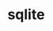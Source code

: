 ---
title: "sqlite"
layout: cache
categories: [package, develop-2024-11-17]
meta: {"versions": ["3.46.0"], "compilers": ["apple-clang@=15.0.0", "cce@=15.0.1", "gcc@=10.2.1", "gcc@=10.3.0", "gcc@=11.1.0", "gcc@=11.4.0", "gcc@=12.3.0", "gcc@=12.4.0", "gcc@=13.2.0", "gcc@=7.3.1", "gcc@=7.5.0", "gcc@=9.4.0", "oneapi@=2024.1.0", "oneapi@=2024.2.1"], "oss": ["amzn2", "centos7", "rhel8", "sle_hpc15", "ubuntu18.04", "ubuntu20.04", "ubuntu22.04", "ubuntu24.04", "ventura"], "platforms": ["darwin", "linux"], "targets": ["aarch64", "neoverse_n1", "neoverse_v1", "neoverse_v2", "ppc64le", "x86_64_v3", "x86_64_v4", "zen4"], "stacks": ["aws-isc", "aws-isc-aarch64", "aws-pcluster-neoverse_v1", "aws-pcluster-x86_64_v4", "build_systems", "data-vis-sdk", "developer-tools-darwin", "developer-tools-manylinux2014", "e4s", "e4s-cray-rhel", "e4s-cray-sles", "e4s-neoverse-v2", "e4s-neoverse_v1", "e4s-oneapi", "e4s-power", "e4s-rocm-external", "ml-darwin-aarch64-mps", "ml-linux-aarch64-cpu", "ml-linux-aarch64-cuda", "ml-linux-x86_64-cpu", "ml-linux-x86_64-cuda", "ml-linux-x86_64-rocm", "radiuss", "radiuss-aws", "radiuss-aws-aarch64", "root", "tutorial"], "num_specs": 30, "num_specs_by_stack": {"developer-tools-darwin": 1, "root": 30, "ml-darwin-aarch64-mps": 1, "aws-isc-aarch64": 2, "radiuss-aws-aarch64": 2, "aws-pcluster-neoverse_v1": 2, "aws-pcluster-x86_64_v4": 4, "radiuss-aws": 1, "aws-isc": 1, "developer-tools-manylinux2014": 1, "e4s-cray-rhel": 1, "e4s-cray-sles": 1, "build_systems": 1, "radiuss": 2, "e4s-power": 2, "data-vis-sdk": 2, "e4s-neoverse_v1": 2, "e4s-neoverse-v2": 2, "e4s": 2, "e4s-rocm-external": 1, "tutorial": 2, "e4s-oneapi": 2, "ml-linux-aarch64-cpu": 1, "ml-linux-aarch64-cuda": 1, "ml-linux-x86_64-cpu": 1, "ml-linux-x86_64-rocm": 1, "ml-linux-x86_64-cuda": 1}}
spec_details: [{"hash": "7ptibmgtv42gm67mxdwp2x3mczgphzvd", "compiler": "apple-clang@=15.0.0", "versions": ["3.46.0"], "os": "ventura", "platform": "darwin", "target": "aarch64", "variants": ["build_system=autotools", "+column_metadata", "+dynamic_extensions", "+fts", "~functions", "+rtree"], "stacks": ["developer-tools-darwin", "root", "ml-darwin-aarch64-mps"], "size": "-", "tarball": "https://binaries.spack.io/develop-2024-11-17/build_cache/darwin-ventura-aarch64/apple-clang-15.0.0/sqlite-3.46.0/darwin-ventura-aarch64-apple-clang-15.0.0-sqlite-3.46.0-7ptibmgtv42gm67mxdwp2x3mczgphzvd.spack"}, {"hash": "rqsldkn5wtcsvr6gwjhquhf3f3sxfexj", "compiler": "gcc@=7.3.1", "versions": ["3.46.0"], "os": "amzn2", "platform": "linux", "target": "aarch64", "variants": ["build_system=autotools", "+column_metadata", "+dynamic_extensions", "+fts", "~functions", "+rtree"], "stacks": ["aws-isc-aarch64", "root", "radiuss-aws-aarch64"], "size": "-", "tarball": "https://binaries.spack.io/develop-2024-11-17/build_cache/linux-amzn2-aarch64/gcc-7.3.1/sqlite-3.46.0/linux-amzn2-aarch64-gcc-7.3.1-sqlite-3.46.0-rqsldkn5wtcsvr6gwjhquhf3f3sxfexj.spack"}, {"hash": "opqh7zxodzdlewrfrntts66ci2m3estm", "compiler": "gcc@=12.4.0", "versions": ["3.46.0"], "os": "amzn2", "platform": "linux", "target": "neoverse_n1", "variants": ["build_system=autotools", "+column_metadata", "+dynamic_extensions", "+fts", "~functions", "+rtree"], "stacks": ["root", "aws-pcluster-neoverse_v1"], "size": "-", "tarball": "https://binaries.spack.io/develop-2024-11-17/build_cache/linux-amzn2-neoverse_n1/gcc-12.4.0/sqlite-3.46.0/linux-amzn2-neoverse_n1-gcc-12.4.0-sqlite-3.46.0-opqh7zxodzdlewrfrntts66ci2m3estm.spack"}, {"hash": "r4w5jpeiaa7ed6brsm7zah2nsmw3w2vt", "compiler": "gcc@=7.3.1", "versions": ["3.46.0"], "os": "amzn2", "platform": "linux", "target": "neoverse_n1", "variants": ["build_system=autotools", "+column_metadata", "+dynamic_extensions", "+fts", "~functions", "+rtree"], "stacks": ["aws-isc-aarch64", "root", "radiuss-aws-aarch64"], "size": "-", "tarball": "https://binaries.spack.io/develop-2024-11-17/build_cache/linux-amzn2-neoverse_n1/gcc-7.3.1/sqlite-3.46.0/linux-amzn2-neoverse_n1-gcc-7.3.1-sqlite-3.46.0-r4w5jpeiaa7ed6brsm7zah2nsmw3w2vt.spack"}, {"hash": "f6uj5uuswse3dxeh5hr2vopbtix6p3ni", "compiler": "gcc@=12.4.0", "versions": ["3.46.0"], "os": "amzn2", "platform": "linux", "target": "neoverse_v1", "variants": ["build_system=autotools", "+column_metadata", "+dynamic_extensions", "+fts", "~functions", "+rtree"], "stacks": ["root", "aws-pcluster-neoverse_v1"], "size": "-", "tarball": "https://binaries.spack.io/develop-2024-11-17/build_cache/linux-amzn2-neoverse_v1/gcc-12.4.0/sqlite-3.46.0/linux-amzn2-neoverse_v1-gcc-12.4.0-sqlite-3.46.0-f6uj5uuswse3dxeh5hr2vopbtix6p3ni.spack"}, {"hash": "xzxgcrodn6evudzaqmbujsvmgq2ylwbt", "compiler": "gcc@=12.4.0", "versions": ["3.46.0"], "os": "amzn2", "platform": "linux", "target": "x86_64_v3", "variants": ["build_system=autotools", "+column_metadata", "+dynamic_extensions", "+fts", "~functions", "+rtree"], "stacks": ["root", "aws-pcluster-x86_64_v4"], "size": "-", "tarball": "https://binaries.spack.io/develop-2024-11-17/build_cache/linux-amzn2-x86_64_v3/gcc-12.4.0/sqlite-3.46.0/linux-amzn2-x86_64_v3-gcc-12.4.0-sqlite-3.46.0-xzxgcrodn6evudzaqmbujsvmgq2ylwbt.spack"}, {"hash": "xmwk27ogkoiyz46ajycxp65xstk744ew", "compiler": "gcc@=7.3.1", "versions": ["3.46.0"], "os": "amzn2", "platform": "linux", "target": "x86_64_v3", "variants": ["build_system=autotools", "+column_metadata", "+dynamic_extensions", "+fts", "~functions", "+rtree"], "stacks": ["root", "radiuss-aws", "aws-isc"], "size": "-", "tarball": "https://binaries.spack.io/develop-2024-11-17/build_cache/linux-amzn2-x86_64_v3/gcc-7.3.1/sqlite-3.46.0/linux-amzn2-x86_64_v3-gcc-7.3.1-sqlite-3.46.0-xmwk27ogkoiyz46ajycxp65xstk744ew.spack"}, {"hash": "lxrwv3snozdw7wysjavh4trfkbg5tqem", "compiler": "oneapi@=2024.1.0", "versions": ["3.46.0"], "os": "amzn2", "platform": "linux", "target": "x86_64_v3", "variants": ["build_system=autotools", "+column_metadata", "+dynamic_extensions", "+fts", "~functions", "+rtree"], "stacks": ["root", "aws-pcluster-x86_64_v4"], "size": "-", "tarball": "https://binaries.spack.io/develop-2024-11-17/build_cache/linux-amzn2-x86_64_v3/oneapi-2024.1.0/sqlite-3.46.0/linux-amzn2-x86_64_v3-oneapi-2024.1.0-sqlite-3.46.0-lxrwv3snozdw7wysjavh4trfkbg5tqem.spack"}, {"hash": "6blntgaevt7z4mtrp4mwstkdganxv2id", "compiler": "gcc@=12.4.0", "versions": ["3.46.0"], "os": "amzn2", "platform": "linux", "target": "x86_64_v4", "variants": ["build_system=autotools", "+column_metadata", "+dynamic_extensions", "+fts", "~functions", "+rtree"], "stacks": ["root", "aws-pcluster-x86_64_v4"], "size": "-", "tarball": "https://binaries.spack.io/develop-2024-11-17/build_cache/linux-amzn2-x86_64_v4/gcc-12.4.0/sqlite-3.46.0/linux-amzn2-x86_64_v4-gcc-12.4.0-sqlite-3.46.0-6blntgaevt7z4mtrp4mwstkdganxv2id.spack"}, {"hash": "nqdy35xuq46ov3get3jqylzt2ssgjwwo", "compiler": "oneapi@=2024.1.0", "versions": ["3.46.0"], "os": "amzn2", "platform": "linux", "target": "x86_64_v4", "variants": ["build_system=autotools", "+column_metadata", "+dynamic_extensions", "+fts", "~functions", "+rtree"], "stacks": ["root", "aws-pcluster-x86_64_v4"], "size": "-", "tarball": "https://binaries.spack.io/develop-2024-11-17/build_cache/linux-amzn2-x86_64_v4/oneapi-2024.1.0/sqlite-3.46.0/linux-amzn2-x86_64_v4-oneapi-2024.1.0-sqlite-3.46.0-nqdy35xuq46ov3get3jqylzt2ssgjwwo.spack"}, {"hash": "3hacg53eizpf3fxb4fn6offzftw5ivo2", "compiler": "gcc@=10.2.1", "versions": ["3.46.0"], "os": "centos7", "platform": "linux", "target": "x86_64_v3", "variants": ["build_system=autotools", "+column_metadata", "+dynamic_extensions", "+fts", "~functions", "+rtree"], "stacks": ["developer-tools-manylinux2014", "root"], "size": "-", "tarball": "https://binaries.spack.io/develop-2024-11-17/build_cache/linux-centos7-x86_64_v3/gcc-10.2.1/sqlite-3.46.0/linux-centos7-x86_64_v3-gcc-10.2.1-sqlite-3.46.0-3hacg53eizpf3fxb4fn6offzftw5ivo2.spack"}, {"hash": "3dzo4ryby5ddhs7mgbdhrk6uu4lmckdk", "compiler": "cce@=15.0.1", "versions": ["3.46.0"], "os": "rhel8", "platform": "linux", "target": "zen4", "variants": ["build_system=autotools", "+column_metadata", "+dynamic_extensions", "+fts", "~functions", "+rtree"], "stacks": ["root", "e4s-cray-rhel"], "size": "-", "tarball": "https://binaries.spack.io/develop-2024-11-17/build_cache/linux-rhel8-zen4/cce-15.0.1/sqlite-3.46.0/linux-rhel8-zen4-cce-15.0.1-sqlite-3.46.0-3dzo4ryby5ddhs7mgbdhrk6uu4lmckdk.spack"}, {"hash": "6qztmbfxiqvxau5idc6dwnujqsilop5s", "compiler": "gcc@=10.3.0", "versions": ["3.46.0"], "os": "sle_hpc15", "platform": "linux", "target": "x86_64_v4", "variants": ["build_system=autotools", "+column_metadata", "+dynamic_extensions", "+fts", "~functions", "+rtree"], "stacks": ["e4s-cray-sles", "root"], "size": "-", "tarball": "https://binaries.spack.io/develop-2024-11-17/build_cache/linux-sle_hpc15-x86_64_v4/gcc-10.3.0/sqlite-3.46.0/linux-sle_hpc15-x86_64_v4-gcc-10.3.0-sqlite-3.46.0-6qztmbfxiqvxau5idc6dwnujqsilop5s.spack"}, {"hash": "qjpabl5inwz3nud3zzauufz4cwxqstue", "compiler": "gcc@=7.5.0", "versions": ["3.46.0"], "os": "ubuntu18.04", "platform": "linux", "target": "x86_64_v3", "variants": ["build_system=autotools", "+column_metadata", "+dynamic_extensions", "+fts", "~functions", "+rtree"], "stacks": ["build_systems", "root", "radiuss"], "size": "-", "tarball": "https://binaries.spack.io/develop-2024-11-17/build_cache/linux-ubuntu18.04-x86_64_v3/gcc-7.5.0/sqlite-3.46.0/linux-ubuntu18.04-x86_64_v3-gcc-7.5.0-sqlite-3.46.0-qjpabl5inwz3nud3zzauufz4cwxqstue.spack"}, {"hash": "5jd236xgcnt3npzmaaarpszqq676osk7", "compiler": "gcc@=7.5.0", "versions": ["3.46.0"], "os": "ubuntu18.04", "platform": "linux", "target": "x86_64_v3", "variants": ["build_system=autotools", "+column_metadata", "+dynamic_extensions", "+fts", "~functions", "+rtree"], "stacks": ["root", "radiuss"], "size": "-", "tarball": "https://binaries.spack.io/develop-2024-11-17/build_cache/linux-ubuntu18.04-x86_64_v3/gcc-7.5.0/sqlite-3.46.0/linux-ubuntu18.04-x86_64_v3-gcc-7.5.0-sqlite-3.46.0-5jd236xgcnt3npzmaaarpszqq676osk7.spack"}, {"hash": "afcyo6ifveisf2m2qzafsnqmbzuvjprj", "compiler": "gcc@=9.4.0", "versions": ["3.46.0"], "os": "ubuntu20.04", "platform": "linux", "target": "ppc64le", "variants": ["build_system=autotools", "+column_metadata", "+dynamic_extensions", "+fts", "~functions", "+rtree"], "stacks": ["root", "e4s-power"], "size": "-", "tarball": "https://binaries.spack.io/develop-2024-11-17/build_cache/linux-ubuntu20.04-ppc64le/gcc-9.4.0/sqlite-3.46.0/linux-ubuntu20.04-ppc64le-gcc-9.4.0-sqlite-3.46.0-afcyo6ifveisf2m2qzafsnqmbzuvjprj.spack"}, {"hash": "3ap2m7jwvjghsad52kynqnroe5ywx7vj", "compiler": "gcc@=9.4.0", "versions": ["3.46.0"], "os": "ubuntu20.04", "platform": "linux", "target": "ppc64le", "variants": ["build_system=autotools", "+column_metadata", "+dynamic_extensions", "+fts", "~functions", "+rtree"], "stacks": ["root", "e4s-power"], "size": "-", "tarball": "https://binaries.spack.io/develop-2024-11-17/build_cache/linux-ubuntu20.04-ppc64le/gcc-9.4.0/sqlite-3.46.0/linux-ubuntu20.04-ppc64le-gcc-9.4.0-sqlite-3.46.0-3ap2m7jwvjghsad52kynqnroe5ywx7vj.spack"}, {"hash": "loumgf3nm7lc277weibk4rvej2eicc4o", "compiler": "gcc@=11.1.0", "versions": ["3.46.0"], "os": "ubuntu20.04", "platform": "linux", "target": "x86_64_v3", "variants": ["build_system=autotools", "+column_metadata", "+dynamic_extensions", "+fts", "~functions", "+rtree"], "stacks": ["data-vis-sdk", "root"], "size": "-", "tarball": "https://binaries.spack.io/develop-2024-11-17/build_cache/linux-ubuntu20.04-x86_64_v3/gcc-11.1.0/sqlite-3.46.0/linux-ubuntu20.04-x86_64_v3-gcc-11.1.0-sqlite-3.46.0-loumgf3nm7lc277weibk4rvej2eicc4o.spack"}, {"hash": "viggncdskrzcrkgm7yndz47fa5j7xy6n", "compiler": "gcc@=11.1.0", "versions": ["3.46.0"], "os": "ubuntu20.04", "platform": "linux", "target": "x86_64_v3", "variants": ["build_system=autotools", "+column_metadata", "+dynamic_extensions", "+fts", "~functions", "+rtree"], "stacks": ["data-vis-sdk", "root"], "size": "-", "tarball": "https://binaries.spack.io/develop-2024-11-17/build_cache/linux-ubuntu20.04-x86_64_v3/gcc-11.1.0/sqlite-3.46.0/linux-ubuntu20.04-x86_64_v3-gcc-11.1.0-sqlite-3.46.0-viggncdskrzcrkgm7yndz47fa5j7xy6n.spack"}, {"hash": "yaebu7m4k4kzqmwurv4bkjsxaztgpevd", "compiler": "gcc@=11.4.0", "versions": ["3.46.0"], "os": "ubuntu22.04", "platform": "linux", "target": "neoverse_v1", "variants": ["build_system=autotools", "+column_metadata", "+dynamic_extensions", "+fts", "~functions", "+rtree"], "stacks": ["e4s-neoverse_v1", "root"], "size": "-", "tarball": "https://binaries.spack.io/develop-2024-11-17/build_cache/linux-ubuntu22.04-neoverse_v1/gcc-11.4.0/sqlite-3.46.0/linux-ubuntu22.04-neoverse_v1-gcc-11.4.0-sqlite-3.46.0-yaebu7m4k4kzqmwurv4bkjsxaztgpevd.spack"}, {"hash": "aufl4shqud332kssdokleg22747xv6iz", "compiler": "gcc@=11.4.0", "versions": ["3.46.0"], "os": "ubuntu22.04", "platform": "linux", "target": "neoverse_v1", "variants": ["build_system=autotools", "+column_metadata", "+dynamic_extensions", "+fts", "~functions", "+rtree"], "stacks": ["e4s-neoverse_v1", "root"], "size": "-", "tarball": "https://binaries.spack.io/develop-2024-11-17/build_cache/linux-ubuntu22.04-neoverse_v1/gcc-11.4.0/sqlite-3.46.0/linux-ubuntu22.04-neoverse_v1-gcc-11.4.0-sqlite-3.46.0-aufl4shqud332kssdokleg22747xv6iz.spack"}, {"hash": "ffjjwhdy2fzgnkmpckunulfzptsaljiv", "compiler": "gcc@=11.4.0", "versions": ["3.46.0"], "os": "ubuntu22.04", "platform": "linux", "target": "neoverse_v2", "variants": ["build_system=autotools", "+column_metadata", "+dynamic_extensions", "+fts", "~functions", "+rtree"], "stacks": ["root", "e4s-neoverse-v2"], "size": "-", "tarball": "https://binaries.spack.io/develop-2024-11-17/build_cache/linux-ubuntu22.04-neoverse_v2/gcc-11.4.0/sqlite-3.46.0/linux-ubuntu22.04-neoverse_v2-gcc-11.4.0-sqlite-3.46.0-ffjjwhdy2fzgnkmpckunulfzptsaljiv.spack"}, {"hash": "7236mhv34udizmpi7smjkr74ab762wxf", "compiler": "gcc@=11.4.0", "versions": ["3.46.0"], "os": "ubuntu22.04", "platform": "linux", "target": "neoverse_v2", "variants": ["build_system=autotools", "+column_metadata", "+dynamic_extensions", "+fts", "~functions", "+rtree"], "stacks": ["root", "e4s-neoverse-v2"], "size": "-", "tarball": "https://binaries.spack.io/develop-2024-11-17/build_cache/linux-ubuntu22.04-neoverse_v2/gcc-11.4.0/sqlite-3.46.0/linux-ubuntu22.04-neoverse_v2-gcc-11.4.0-sqlite-3.46.0-7236mhv34udizmpi7smjkr74ab762wxf.spack"}, {"hash": "ogdosm6dqmim5545dvloiyn5nvydhfra", "compiler": "gcc@=11.4.0", "versions": ["3.46.0"], "os": "ubuntu22.04", "platform": "linux", "target": "x86_64_v3", "variants": ["build_system=autotools", "+column_metadata", "+dynamic_extensions", "+fts", "~functions", "+rtree"], "stacks": ["e4s", "e4s-rocm-external", "root", "tutorial"], "size": "-", "tarball": "https://binaries.spack.io/develop-2024-11-17/build_cache/linux-ubuntu22.04-x86_64_v3/gcc-11.4.0/sqlite-3.46.0/linux-ubuntu22.04-x86_64_v3-gcc-11.4.0-sqlite-3.46.0-ogdosm6dqmim5545dvloiyn5nvydhfra.spack"}, {"hash": "4amglhlsn7h7tulpodtx2cpdy6zdotph", "compiler": "gcc@=11.4.0", "versions": ["3.46.0"], "os": "ubuntu22.04", "platform": "linux", "target": "x86_64_v3", "variants": ["build_system=autotools", "+column_metadata", "+dynamic_extensions", "+fts", "~functions", "+rtree"], "stacks": ["e4s", "root"], "size": "-", "tarball": "https://binaries.spack.io/develop-2024-11-17/build_cache/linux-ubuntu22.04-x86_64_v3/gcc-11.4.0/sqlite-3.46.0/linux-ubuntu22.04-x86_64_v3-gcc-11.4.0-sqlite-3.46.0-4amglhlsn7h7tulpodtx2cpdy6zdotph.spack"}, {"hash": "zamnrg6vbwtzdknvmqz5gej5z7p5yzax", "compiler": "oneapi@=2024.2.1", "versions": ["3.46.0"], "os": "ubuntu22.04", "platform": "linux", "target": "x86_64_v3", "variants": ["build_system=autotools", "+column_metadata", "+dynamic_extensions", "+fts", "~functions", "+rtree"], "stacks": ["root", "e4s-oneapi"], "size": "-", "tarball": "https://binaries.spack.io/develop-2024-11-17/build_cache/linux-ubuntu22.04-x86_64_v3/oneapi-2024.2.1/sqlite-3.46.0/linux-ubuntu22.04-x86_64_v3-oneapi-2024.2.1-sqlite-3.46.0-zamnrg6vbwtzdknvmqz5gej5z7p5yzax.spack"}, {"hash": "kakjbi7r4x4mmkseya6skw3v3tcoditq", "compiler": "oneapi@=2024.2.1", "versions": ["3.46.0"], "os": "ubuntu22.04", "platform": "linux", "target": "x86_64_v3", "variants": ["build_system=autotools", "+column_metadata", "+dynamic_extensions", "+fts", "~functions", "+rtree"], "stacks": ["root", "e4s-oneapi"], "size": "-", "tarball": "https://binaries.spack.io/develop-2024-11-17/build_cache/linux-ubuntu22.04-x86_64_v3/oneapi-2024.2.1/sqlite-3.46.0/linux-ubuntu22.04-x86_64_v3-oneapi-2024.2.1-sqlite-3.46.0-kakjbi7r4x4mmkseya6skw3v3tcoditq.spack"}, {"hash": "b63y5mxrvtgp35ruiertnxzrnwzoxk44", "compiler": "gcc@=12.3.0", "versions": ["3.46.0"], "os": "ubuntu22.04", "platform": "linux", "target": "x86_64_v3", "variants": ["build_system=autotools", "+column_metadata", "+dynamic_extensions", "+fts", "~functions", "+rtree"], "stacks": ["root", "tutorial"], "size": "-", "tarball": "https://binaries.spack.io/develop-2024-11-17/build_cache/linux-ubuntu22.04-x86_64_v3/gcc-12.3.0/sqlite-3.46.0/linux-ubuntu22.04-x86_64_v3-gcc-12.3.0-sqlite-3.46.0-b63y5mxrvtgp35ruiertnxzrnwzoxk44.spack"}, {"hash": "ayytpbn54bal6dz5men2632jnuethjhk", "compiler": "gcc@=13.2.0", "versions": ["3.46.0"], "os": "ubuntu24.04", "platform": "linux", "target": "aarch64", "variants": ["build_system=autotools", "+column_metadata", "+dynamic_extensions", "+fts", "~functions", "+rtree"], "stacks": ["ml-linux-aarch64-cpu", "root", "ml-linux-aarch64-cuda"], "size": "-", "tarball": "https://binaries.spack.io/develop-2024-11-17/build_cache/linux-ubuntu24.04-aarch64/gcc-13.2.0/sqlite-3.46.0/linux-ubuntu24.04-aarch64-gcc-13.2.0-sqlite-3.46.0-ayytpbn54bal6dz5men2632jnuethjhk.spack"}, {"hash": "zwhxecz72ta443t6ejsvbqvrto5srbb5", "compiler": "gcc@=13.2.0", "versions": ["3.46.0"], "os": "ubuntu24.04", "platform": "linux", "target": "x86_64_v3", "variants": ["build_system=autotools", "+column_metadata", "+dynamic_extensions", "+fts", "~functions", "+rtree"], "stacks": ["ml-linux-x86_64-cpu", "root", "ml-linux-x86_64-rocm", "ml-linux-x86_64-cuda"], "size": "-", "tarball": "https://binaries.spack.io/develop-2024-11-17/build_cache/linux-ubuntu24.04-x86_64_v3/gcc-13.2.0/sqlite-3.46.0/linux-ubuntu24.04-x86_64_v3-gcc-13.2.0-sqlite-3.46.0-zwhxecz72ta443t6ejsvbqvrto5srbb5.spack"}]
---